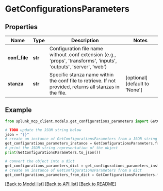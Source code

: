 # GetConfigurationsParameters


## Properties

Name | Type | Description | Notes
------------ | ------------- | ------------- | -------------
**conf_file** | **str** | Configuration file name without .conf extension (e.g., &#39;props&#39;, &#39;transforms&#39;, &#39;inputs&#39;, &#39;outputs&#39;, &#39;server&#39;, &#39;web&#39;) | 
**stanza** | **str** | Specific stanza name within the conf file to retrieve. If not provided, returns all stanzas in the file. | [optional] [default to 'None']

## Example

```python
from splunk_mcp_client.models.get_configurations_parameters import GetConfigurationsParameters

# TODO update the JSON string below
json = "{}"
# create an instance of GetConfigurationsParameters from a JSON string
get_configurations_parameters_instance = GetConfigurationsParameters.from_json(json)
# print the JSON string representation of the object
print(GetConfigurationsParameters.to_json())

# convert the object into a dict
get_configurations_parameters_dict = get_configurations_parameters_instance.to_dict()
# create an instance of GetConfigurationsParameters from a dict
get_configurations_parameters_from_dict = GetConfigurationsParameters.from_dict(get_configurations_parameters_dict)
```
[[Back to Model list]](../README.md#documentation-for-models) [[Back to API list]](../README.md#documentation-for-api-endpoints) [[Back to README]](../README.md)


